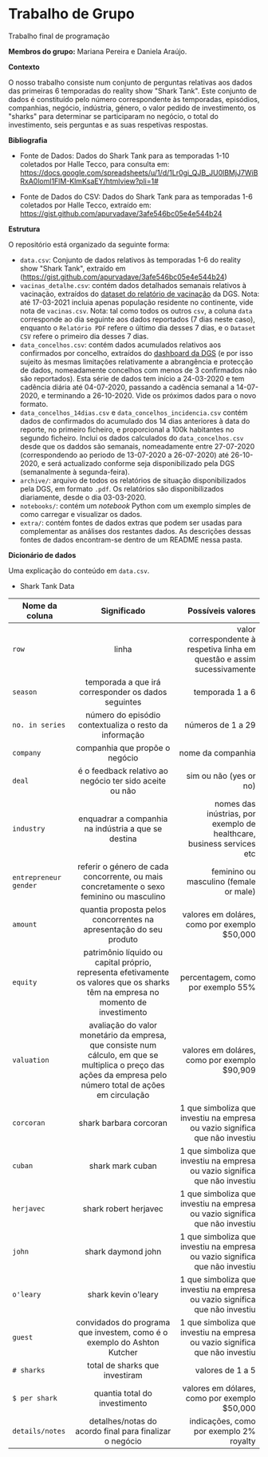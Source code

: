 # Trabalho de Grupo
Trabalho final de programação

**Membros do grupo:** Mariana Pereira e Daniela Araújo.

**Contexto**

O nosso trabalho consiste num conjunto de perguntas relativas aos dados das primeiras 6 temporadas do reality show "Shark Tank". Este conjunto de dados é constituído pelo número correspondente às temporadas, episódios, companhias, negócio, indústria, género, o valor pedido de investimento, os "sharks" para determinar se participaram no negócio, o total do investimento, seis perguntas e as suas respetivas respostas. 

**Bibliografia**

* Fonte de Dados: Dados do Shark Tank para as temporadas 1-10 coletados por Halle Tecco, para consulta em: https://docs.google.com/spreadsheets/u/1/d/1Lr0gi_QJB_JU0lBMjJ7WiBRxA0loml1FlM-KlmKsaEY/htmlview?pli=1# 

* Fonte de Dados do CSV: Dados do Shark Tank para as temporadas 1-6 coletados por Halle Tecco, extraído em: https://gist.github.com/apurvadave/3afe546bc05e4e544b24


**Estrutura**

O repositório está organizado da seguinte forma:
+ `data.csv`: Conjunto de dados relativos às temporadas 1-6 do reality show "Shark Tank", extraído em (https://gist.github.com/apurvadave/3afe546bc05e4e544b24)
+ `vacinas_detalhe.csv`: contém dados detalhados semanais relativos à vacinação, extraídos do [dataset do relatório de vacinação](https://covid19.min-saude.pt/relatorio-de-vacinacao/) da DGS. Nota: até 17-03-2021 incluia apenas população residente no continente, vide nota de `vacinas.csv`. Nota: tal como todos os outros `csv`, a coluna `data` corresponde ao dia seguinte aos dados reportados (7 dias neste caso), enquanto o `Relatório PDF` refere o último dia desses 7 dias, e o `Dataset CSV` refere o primeiro dia desses 7 dias.
+ `data_concelhos.csv`: contém dados acumulados relativos aos confirmados por concelho, extraídos do [dashboard da DGS](https://covid19.min-saude.pt/ponto-de-situacao-atual-em-portugal/) (e por isso sujeito às mesmas limitações relativamente a abrangência e protecção de dados, nomeadamente concelhos com menos de 3 confirmados não são reportados). Esta série de dados tem início a 24-03-2020 e tem cadência diária até 04-07-2020, passando a cadência semanal a 14-07-2020, e terminando a 26-10-2020. Vide os próximos dados para o novo formato.
+ `data_concelhos_14dias.csv` e `data_concelhos_incidencia.csv` contém dados de confirmados do acumulado dos 14 dias anteriores à data do reporte, no primeiro ficheiro, e proporcional a 100k habitantes no segundo ficheiro. Inclui os dados calculados do `data_concelhos.csv` desde que os daddos são semanais, nomeadamente entre 27-07-2020 (correspondendo ao periodo de 13-07-2020 a 26-07-2020) até 26-10-2020, e será actualizado conforme seja disponibilizado pela DGS (semanalmente à segunda-feira).
+ `archive/`: arquivo de todos os relatórios de situação disponibilizados pela DGS, em formato `.pdf`. Os relatórios são disponibilizados diariamente, desde o dia 03-03-2020.
+ `notebooks/`: contém um _notebook_ Python com um exemplo simples de como carregar e visualizar os dados.
+ `extra/`: contém fontes de dados extras que podem ser usadas para complementar as análises dos restantes dados. As descrições dessas fontes de dados encontram-se dentro de um README nessa pasta.

**Dicionário de dados**

Uma explicação do conteúdo em `data.csv`.

* Shark Tank Data

| Nome da coluna        | Significado           | Possíveis valores  |
| ------------- |:-------------:| -----:|
| `row` | linha | valor correspondente à respetiva linha em questão e assim sucessivamente |
| `season` | temporada a que irá corresponder os dados seguintes | temporada 1 a 6 |
| `no. in series` | número do episódio contextualiza o resto da informação | números de 1 a 29 |
| `company` | companhia que propõe o negócio | nome da companhia |
| `deal` | é o feedback relativo ao negócio ter sido aceite ou não | sim ou não (yes or no) |
| `industry` | enquadrar a companhia na indústria a que se destina | nomes das inústrias, por exemplo de healthcare, business services etc |
| `entrepreneur gender` | referir o género de cada concorrente, ou mais concretamente o sexo feminino ou masculino | feminino ou masculino (female or male) |
| `amount` | quantia proposta pelos concorrentes na apresentação do seu produto | valores em doláres, como por exemplo $50,000 |
| `equity` | patrimônio líquido ou capital próprio, representa efetivamente os valores que os sharks têm na empresa no momento de investimento | percentagem, como por exemplo 55% |
| `valuation` | avaliação do valor monetário da empresa, que consiste num cálculo, em que se multiplica o preço das ações da empresa pelo número total de ações em circulação |  valores em doláres, como por exemplo $90,909 |
| `corcoran` | shark barbara corcoran | 1 que simboliza que investiu na empresa ou vazio significa que não investiu |
| `cuban` | shark mark cuban | 1 que simboliza que investiu na empresa ou vazio significa que não investiu |
| `herjavec` | shark robert herjavec | 1 que simboliza que investiu na empresa ou vazio significa que não investiu |
| `john` | shark daymond john | 1 que simboliza que investiu na empresa ou vazio significa que não investiu |
| `o'leary` | shark kevin o'leary | 1 que simboliza que investiu na empresa ou vazio significa que não investiu |
| `guest` | convidados do programa que investem, como é o exemplo do Ashton Kutcher | 1 que simboliza que investiu na empresa ou vazio significa que não investiu |
| `# sharks` | total de sharks que investiram | valores de 1 a 5 |
| `$ per shark` | quantia total do investimento | valores em dólares, como por exemplo $50,000 |
| `details/notes` | detalhes/notas do acordo final para finalizar o negócio | indicações, como por exemplo 2% royalty |
